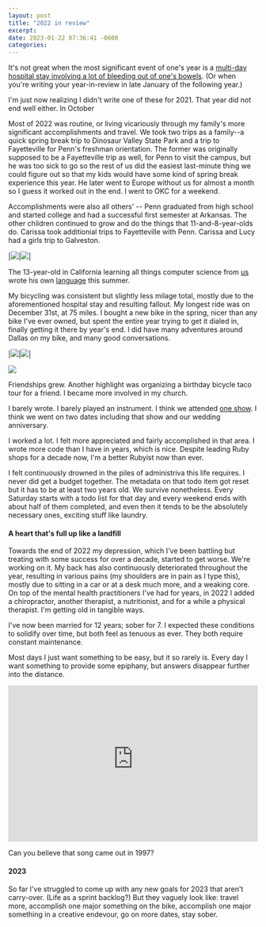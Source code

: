 ```yaml
---
layout: post
title: "2022 in review"
excerpt: 
date: 2023-01-22 07:36:41 -0600
categories: 
---
```


It's not great when the most significant event of one's year is a [multi-day hospital stay involving a lot of bleeding out of one's bowels](https://daniel.industries/2022/05/08/the-hospital/). (Or when you're writing your year-in-review in late January of the following year.)

I'm just now realizing I didn't write one of these for 2021. That year did not end well either. In October 

Most of 2022 was routine, or living vicariously through my family's more significant accomplishments and travel. We took two trips as a family--a quick spring break trip to Dinosaur Valley State Park and a trip to Fayetteville for Penn's freshman orientation. The former was originally supposed to be a Fayetteville trip as well, for Penn to visit the campus, but he was too sick to go so the rest of us did the easiest last-minute thing we could figure out so that my kids would have some kind of spring break experience this year. He later went to Europe without us for almost a month so I guess it worked out in the end. I went to OKC for a weekend.

Accomplishments were also all others' -- Penn graduated from high school and started college and had a successful first semester at Arkansas. The other children continued to grow and do the things that 11-and-8-year-olds do. Carissa took additionial trips to Fayetteville with Penn. Carissa and Lucy had a girls trip to Galveston.

|[![](/assets/2023/01/penn_grad2.jpeg)](/assets/2023/01/penn_grad2.jpeg)|[![](/assets/2023/01/penn_grad1.jpeg)](/assets/2023/01/penn_grad1.jpeg)|

The 13-year-old in California learning all things computer science from [us](https://minecraftu.org/) wrote his own [language](https://github.com/MinecraftU/2022-computer-adventures-pringlelang) this summer.

My bicycling was consistent but slightly less milage total, mostly due to the aforementioned hospital stay and resulting fallout. My longest ride was on December 31st, at 75 miles. I bought a new bike in the spring, nicer than any bike I've ever owned, but spent the entire year trying to get it dialed in, finally getting it there by year's end. I did have many adventures around Dallas on my bike, and many good conversations.

|[![](/assets/2023/01/strava5601118177420965774_smaller.jpg)](/assets/2023/01/strava5601118177420965774_smaller.jpg)|[![](/assets/2023/01/original_32ddd2b9-e6c0-4988-981d-88b153d90e7f_PXL_20220820_143542056_smaller.jpg)](/assets/2023/01/original_32ddd2b9-e6c0-4988-981d-88b153d90e7f_PXL_20220820_143542056_smaller.jpg)|

![](/assets/2023/01/Milage_vs_Year.png)

Friendships grew. Another highlight was organizing a birthday bicycle taco tour for a friend. I became more involved in my church.

I barely wrote. I barely played an instrument. I think we attended [one show](https://daniel.industries/2022/04/11/a-break-in-the-battle/). I think we went on two dates including that show and our wedding anniversary.

I worked a lot. I felt more appreciated and fairly accomplished in that area. I wrote more code than I have in years, which is nice. Despite leading Ruby shops for a decade now, I'm a better Rubyist now than ever.

I felt continuously drowned in the piles of administriva this life requires. I never did get a budget together. The metadata on that todo item got reset but it has to be at least two years old. We survive nonetheless. Every Saturday starts with a todo list for that day and every weekend ends with about half of them completed, and even then it tends to be the absolutely necessary ones, exciting stuff like laundry.

#### A heart that's full up like a landfill

Towards the end of 2022 my depression, which I've been battling but treating with some success for over a decade, started to get worse. We're working on it. My back has also continuously deteriorated throughout the year, resulting in various pains (my shoulders are in pain as I type this), mostly due to sitting in a car or at a desk much more, and a weaking core. On top of the mental health practitioners I've had for years, in 2022 I added a chiropractor, another therapist, a nutritionist, and for a while a physical therapist. I'm getting old in tangible ways.

I've now been married for 12 years; sober for 7. I expected these conditions to solidify over time, but both feel as tenuous as ever. They both require constant maintenance.

Most days I just want something to be easy, but it so rarely is. Every day I want something to provide some epiphany, but answers disappear further into the distance.

<iframe width="100%" height="315" src="https://www.youtube-nocookie.com/embed/qNWE_2avJT0" title="YouTube video player" frameborder="0" allow="accelerometer; autoplay; clipboard-write; encrypted-media; gyroscope; picture-in-picture; web-share" allowfullscreen></iframe>

Can you believe that song came out in 1997?

#### 2023

So far I've struggled to come up with any new goals for 2023 that aren't carry-over. (Life as a sprint backlog?) But they vaguely look like: travel more, accomplish one major something on the bike, accomplish one major something in a creative endevour, go on more dates, stay sober. 